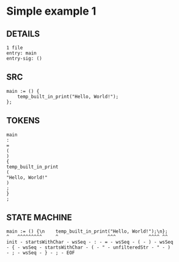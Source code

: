 # Simple example 1

## DETAILS

```
1 file
entry: main
entry-sig: ()
```

## SRC

```
main := () {
    temp_built_in_print("Hello, World!");
};
```

## TOKENS

```
main
:
=
(
)
{
temp_built_in_print
(
"Hello, World!"
)
;
}
;
```

## STATE MACHINE

```
main := () {\n    temp_built_in_print("Hello, World!");\n};
^   ^^^^^^^^^     ^                  ^^^            ^^^^ ^^
init - startsWithChar - wsSeq - : - = - wsSeq - ( - ) - wsSeq 
- { - wsSeq - startsWithChar - ( - " - unfilteredStr - " - ) 
- ; - wsSeq - } - ; - EOF
```